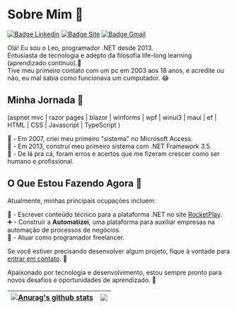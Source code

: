# Sobre Mim 👨

[![Badge Linkedin](https://img.shields.io/badge/-LinkedIn-6362DD?style=flat-square&logo=Linkedin&logoColor=fff&link=https://www.linkedin.com/in/leomirsantos/)](https://www.linkedin.com/in/leomirsantos/)
[![Badge Site](https://img.shields.io/badge/-rocketplay.io-6362DD?style=flat-square&logo=apacherocketmq&logoColor=fff&link=https://rocketplay.io/)](https://rocketplay.io/)
[![Badge Gmail](https://img.shields.io/badge/-leojs.net%40gmail.com-6362DD?style=flat-square&logo=gmail&logoColor=fff&link=mailto:leojs.net@gmail.com)](mailto:leojs.net@gmail.com)

Olá! Eu sou o Leo, programador .NET desde 2013. <br>
Entusiasta de tecnologia e adepto da filosofia life-long learning (aprendizado contínuo).💪 <br>
Tive meu primeiro contato com um pc em 2003 aos 18 anos, e acredite ou não, eu mal sabia como funcionava um cumputador. 😂<br>

## Minha Jornada 🚀
(aspnet mvc | razor pages | blazor  | winforms | wpf | winui3 | maui | ef | HTML | CSS | Javascript | TypeScript ) 

👶 - Em 2007, criei meu primeiro "sistema" no Microsoft Access.<br>
👦 - Em 2013, construí meu primeiro sistema com .NET Framework 3.5.<br>
👨 - De lá pra cá, foram erros e acertos que me fizeram crescer como ser humano e profissional.<br>

## O Que Estou Fazendo Agora 👀

Atualmente, minhas principais ocupações incluem:

📰 - Escrever conteúdo técnico para a plataforma .NET no site [RocketPlay](https://www.rocketplay.com.br).<br>
➕ - Construir a **Automatizei**, uma plataforma para auxiliar empresas na automação de processos de negócios.<br>
🚧 - Atuar como programador freelancer.<br>

Se você estiver precisando desenvolver algum projeto, fique à vontade para [entrar em contato](mailto:leojs.net@gmail.com). 📧

Apaixonado por tecnologia e desenvolvimento, estou sempre pronto para novos desafios e oportunidades de aprendizado. 👊

| <a href="https://github.com/anuraghazra/github-readme-stats"><img align="center" src="https://github-readme-stats.vercel.app/api?username=leojs-net&show_icons=true&include_all_commits=true&theme=buefy&hide_border=true" alt="Anurag's github stats" /></a> | <a href="https://github.com/anuraghazra/github-readme-stats"><img align="center" src="https://github-readme-stats.vercel.app/api/top-langs/?username=leojs-net&layout=compact&theme=buefy&hide_border=true" /></a> |
| ------------- | ------------- |
